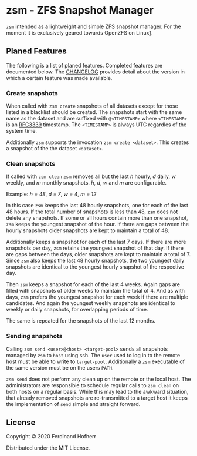 # zsm - ZFS Snapshot Manager

`zsm` intended as a lightweight and simple ZFS snapshot manager. For the
moment it is exclusively geared towards OpenZFS on Linux[1].

## Planed Features

The following is a list of planed features. Completed features are
documented below. The [CHANGELOG](CHANGELOG.md) provides detail about
the version in which a certain feature was made available.

### Create snapshots

When called with `zsm create` snapshots of all datasets except for those
listed in a blacklist should be created. The snapshots start with the
same name as the dataset and are suffixed with `@<TIMESTAMP>` where
`<TIMESTAMP>` is an [RFC3339](https://tools.ietf.org/html/rfc3339)
timestamp. The `<TIMESTAMP>` is always UTC regardles of the system time.

Additionally `zsm` supports the invocation `zsm create <dataset>`. This
creates a snapshot of the the dataset `<dataset>`.

### Clean snapshots

If called with `zsm clean` `zsm` removes all but the last *h* hourly,
*d* daily, *w* weekly, and *m* monthly snapshots. *h*, *d*, *w* and *m*
are configurable.

Example: *h = 48*, *d = 7*, *w = 4*, *m = 12*

In this case `zsm` keeps the last 48 hourly snapshots, one for each of
the last 48 hours. If the total number of snapshots is less than 48,
`zsm` does not delete any snapshots. If some or all hours contain more
than one snapshot, `zsm` keeps the youngest snapshot of the hour. If
there are gaps between the hourly snapshots older snapshots are kept to
maintain a total of 48.

Additionally keeps a snapshot for each of the last 7 days. If there are
more snapshots per day, `zsm` retains the youngest snapshot of that day.
If there are gaps between the days, older snapshots are kept to maintain
a total of 7. Since `zsm` also keeps the last 48 hourly snapshots, the
two youngest daily snapshots are identical to the youngest hourly
snapshot of the respective day.

Then `zsm` keeps a snapshot for each of the last 4 weeks. Again gaps are
filled with snapshots of older weeks to maintain the total of 4. And as
with days, `zsm` prefers the youngest snapshot for each week if there
are multiple candidates. And again the youngest weekly snapshots are
identical to weekly or daily snapshots, for overlapping periods of time.

The same is repeated for the snapshots of the last 12 months.

### Sending snapshots

Calling `zsm send <user>@<host> <target-pool>` sends all snapshots
managed by `zsm` to `host` using ssh. The `user` used to log in to the
remote host must be able to write to `target-pool`. Additionally a `zsm`
executable of the same version must be on the users `PATH`.

`zsm send` does not perform any clean up on the remote or the local
host. The administrators are responsible to schedule regular calls to
`zsm clean` on both hosts on a regular basis. While this may lead to the
awkward situation, that already removed snapshots are re-transmitted to
a target host it keeps the implementation of `send` simple and straight
forward.

## License

Copyright © 2020 Ferdinand Hofherr

Distributed under the MIT License.

[1]: https://zfsonlinux.org/
